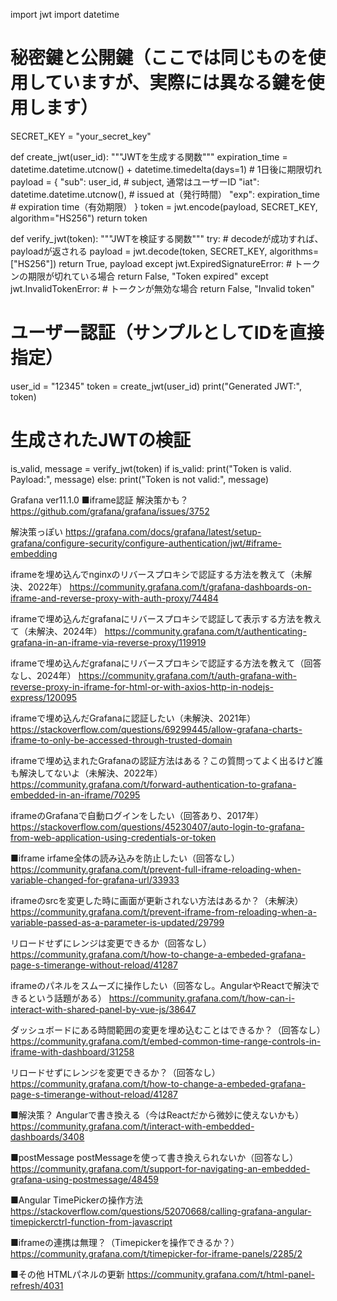 import jwt
import datetime

# 秘密鍵と公開鍵（ここでは同じものを使用していますが、実際には異なる鍵を使用します）
SECRET_KEY = "your_secret_key"

def create_jwt(user_id):
    """JWTを生成する関数"""
    expiration_time = datetime.datetime.utcnow() + datetime.timedelta(days=1)  # 1日後に期限切れ
    payload = {
        "sub": user_id,  # subject, 通常はユーザーID
        "iat": datetime.datetime.utcnow(),  # issued at（発行時間）
        "exp": expiration_time  # expiration time（有効期限）
    }
    token = jwt.encode(payload, SECRET_KEY, algorithm="HS256")
    return token

def verify_jwt(token):
    """JWTを検証する関数"""
    try:
        # decodeが成功すれば、payloadが返される
        payload = jwt.decode(token, SECRET_KEY, algorithms=["HS256"])
        return True, payload
    except jwt.ExpiredSignatureError:
        # トークンの期限が切れている場合
        return False, "Token expired"
    except jwt.InvalidTokenError:
        # トークンが無効な場合
        return False, "Invalid token"

# ユーザー認証（サンプルとしてIDを直接指定）
user_id = "12345"
token = create_jwt(user_id)
print("Generated JWT:", token)

# 生成されたJWTの検証
is_valid, message = verify_jwt(token)
if is_valid:
    print("Token is valid. Payload:", message)
else:
    print("Token is not valid:", message)




Grafana ver11.1.0
■iframe認証
解決策かも？
https://github.com/grafana/grafana/issues/3752

解決策っぽい
https://grafana.com/docs/grafana/latest/setup-grafana/configure-security/configure-authentication/jwt/#iframe-embedding

iframeを埋め込んでnginxのリバースプロキシで認証する方法を教えて（未解決、2022年）
https://community.grafana.com/t/grafana-dashboards-on-iframe-and-reverse-proxy-with-auth-proxy/74484

iframeで埋め込んだgrafanaにリバースプロキシで認証して表示する方法を教えて（未解決、2024年）
https://community.grafana.com/t/authenticating-grafana-in-an-iframe-via-reverse-proxy/119919

iframeで埋め込んだgrafanaにリバースプロキシで認証する方法を教えて（回答なし、2024年）
https://community.grafana.com/t/auth-grafana-with-reverse-proxy-in-iframe-for-html-or-with-axios-http-in-nodejs-express/120095

iframeで埋め込んだGrafanaに認証したい（未解決、2021年）
https://stackoverflow.com/questions/69299445/allow-grafana-charts-iframe-to-only-be-accessed-through-trusted-domain

iframeで埋め込まれたGrafanaの認証方法はある？この質問ってよく出るけど誰も解決してないよ（未解決、2022年）
https://community.grafana.com/t/forward-authentication-to-grafana-embedded-in-an-iframe/70295

iframeのGrafanaで自動ログインをしたい（回答あり、2017年）
https://stackoverflow.com/questions/45230407/auto-login-to-grafana-from-web-application-using-credentials-or-token

■iframe
irfame全体の読み込みを防止したい（回答なし）
https://community.grafana.com/t/prevent-full-iframe-reloading-when-variable-changed-for-grafana-url/33933

iframeのsrcを変更した時に画面が更新されない方法はあるか？（未解決）
https://community.grafana.com/t/prevent-iframe-from-reloading-when-a-variable-passed-as-a-parameter-is-updated/29799

リロードせずにレンジは変更できるか（回答なし）
https://community.grafana.com/t/how-to-change-a-embeded-grafana-page-s-timerange-without-reload/41287

iframeのパネルをスムーズに操作したい（回答なし。AngularやReactで解決できるという話題がある）
https://community.grafana.com/t/how-can-i-interact-with-shared-panel-by-vue-js/38647

ダッシュボードにある時間範囲の変更を埋め込むことはできるか？（回答なし）
https://community.grafana.com/t/embed-common-time-range-controls-in-iframe-with-dashboard/31258

リロードせずにレンジを変更できるか？（回答なし）
https://community.grafana.com/t/how-to-change-a-embeded-grafana-page-s-timerange-without-reload/41287

■解決策？
Angularで書き換える（今はReactだから微妙に使えないかも）
https://community.grafana.com/t/interact-with-embedded-dashboards/3408

■postMessage
postMessageを使って書き換えられないか（回答なし）
https://community.grafana.com/t/support-for-navigating-an-embedded-grafana-using-postmessage/48459

■Angular
TimePickerの操作方法
https://stackoverflow.com/questions/52070668/calling-grafana-angular-timepickerctrl-function-from-javascript


■iframeの連携は無理？（Timepickerを操作できるか？）
https://community.grafana.com/t/timepicker-for-iframe-panels/2285/2


■その他
HTMLパネルの更新
https://community.grafana.com/t/html-panel-refresh/4031
```

